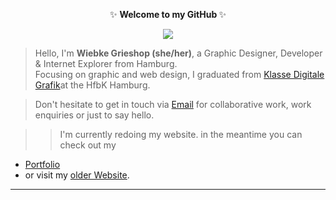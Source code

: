<p align="center">  
 ✨ <b> Welcome to my GitHub </b>✨ </p>
  
<p align="center">  <img src="https://media.giphy.com/media/3oEduPYHQCqxnwGeQw/giphy.gif" /> 

 </p>
 




 



> Hello, I'm **Wiebke Grieshop (she/her)**, a Graphic Designer, Developer & Internet Explorer from Hamburg.  
Focusing on graphic and web design, I graduated from [ Klasse Digitale Grafik](https://digitale-grafik.com/)at the HfbK Hamburg.  



> Don't hesitate to get in touch via [Email](mailto:hallo@wiebkegrieshop.com) for collaborative work, work enquiries or just to say hello. 

>> I'm currently redoing my website. in the meantime you can check out my 
 - [Portfolio](https://wiebkegrieshop.com/portfolio.pdf) 
 - or visit my [older Website](https://wiebkegrieshop.com/older). 


***
